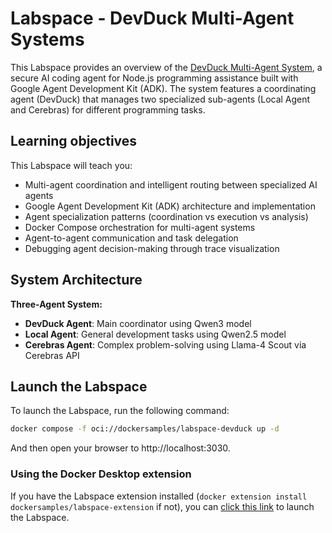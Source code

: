 # Labspace - DevDuck Multi-Agent Systems

This Labspace provides an overview of the [DevDuck Multi-Agent System](https://github.com/dockersamples/docker-cerebras-demo), a secure AI coding agent for Node.js programming assistance built with Google Agent Development Kit (ADK). The system features a coordinating agent (DevDuck) that manages two specialized sub-agents (Local Agent and Cerebras) for different programming tasks.

## Learning objectives

This Labspace will teach you:
- Multi-agent coordination and intelligent routing between specialized AI agents
- Google Agent Development Kit (ADK) architecture and implementation
- Agent specialization patterns (coordination vs execution vs analysis)
- Docker Compose orchestration for multi-agent systems
- Agent-to-agent communication and task delegation
- Debugging agent decision-making through trace visualization

## System Architecture

**Three-Agent System:**
- **DevDuck Agent**: Main coordinator using Qwen3 model
- **Local Agent**: General development tasks using Qwen2.5 model  
- **Cerebras Agent**: Complex problem-solving using Llama-4 Scout via Cerebras API


## Launch the Labspace

To launch the Labspace, run the following command:

```bash
docker compose -f oci://dockersamples/labspace-devduck up -d
```

And then open your browser to http://localhost:3030.

### Using the Docker Desktop extension

If you have the Labspace extension installed (`docker extension install dockersamples/labspace-extension` if not), you can [click this link](https://open.docker.com/dashboard/extension-tab?extensionId=dockersamples/labspace-extension&location=dockersamples/labspace-mcp-gateway&title=Docker%20MCP%20Gateway) to launch the Labspace.
